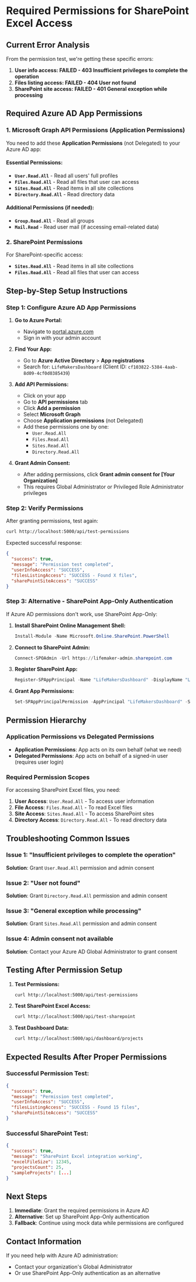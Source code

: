 # Required Permissions for SharePoint Excel Access

## Current Error Analysis

From the permission test, we're getting these specific errors:

1. **User info access: FAILED - 403 Insufficient privileges to complete the operation**
2. **Files listing access: FAILED - 404 User not found** 
3. **SharePoint site access: FAILED - 401 General exception while processing**

## Required Azure AD App Permissions

### 1. Microsoft Graph API Permissions (Application Permissions)

You need to add these **Application Permissions** (not Delegated) to your Azure AD app:

#### Essential Permissions:
- **`User.Read.All`** - Read all users' full profiles
- **`Files.Read.All`** - Read all files that user can access  
- **`Sites.Read.All`** - Read items in all site collections
- **`Directory.Read.All`** - Read directory data

#### Additional Permissions (if needed):
- **`Group.Read.All`** - Read all groups
- **`Mail.Read`** - Read user mail (if accessing email-related data)

### 2. SharePoint Permissions

For SharePoint-specific access:
- **`Sites.Read.All`** - Read items in all site collections
- **`Files.Read.All`** - Read all files that user can access

## Step-by-Step Setup Instructions

### Step 1: Configure Azure AD App Permissions

1. **Go to Azure Portal:**
   - Navigate to [portal.azure.com](https://portal.azure.com)
   - Sign in with your admin account

2. **Find Your App:**
   - Go to **Azure Active Directory** > **App registrations**
   - Search for: `LifeMakersDashboard` (Client ID: `cf103822-5384-4aab-8d09-4cf0d0385439`)

3. **Add API Permissions:**
   - Click on your app
   - Go to **API permissions** tab
   - Click **Add a permission**
   - Select **Microsoft Graph**
   - Choose **Application permissions** (not Delegated)
   - Add these permissions one by one:
     - `User.Read.All`
     - `Files.Read.All` 
     - `Sites.Read.All`
     - `Directory.Read.All`

4. **Grant Admin Consent:**
   - After adding permissions, click **Grant admin consent for [Your Organization]**
   - This requires Global Administrator or Privileged Role Administrator privileges

### Step 2: Verify Permissions

After granting permissions, test again:

```bash
curl http://localhost:5000/api/test-permissions
```

Expected successful response:
```json
{
  "success": true,
  "message": "Permission test completed",
  "userInfoAccess": "SUCCESS",
  "filesListingAccess": "SUCCESS - Found X files",
  "sharePointSiteAccess": "SUCCESS"
}
```

### Step 3: Alternative - SharePoint App-Only Authentication

If Azure AD permissions don't work, use SharePoint App-Only:

1. **Install SharePoint Online Management Shell:**
   ```powershell
   Install-Module -Name Microsoft.Online.SharePoint.PowerShell
   ```

2. **Connect to SharePoint Admin:**
   ```powershell
   Connect-SPOAdmin -Url https://lifemaker-admin.sharepoint.com
   ```

3. **Register SharePoint App:**
   ```powershell
   Register-SPAppPrincipal -Name "LifeMakersDashboard" -DisplayName "Life Makers Dashboard"
   ```

4. **Grant App Permissions:**
   ```powershell
   Set-SPAppPrincipalPermission -AppPrincipal "LifeMakersDashboard" -Site "https://lifemaker-my.sharepoint.com" -Right "FullControl"
   ```

## Permission Hierarchy

### Application Permissions vs Delegated Permissions

- **Application Permissions**: App acts on its own behalf (what we need)
- **Delegated Permissions**: App acts on behalf of a signed-in user (requires user login)

### Required Permission Scopes

For accessing SharePoint Excel files, you need:

1. **User Access**: `User.Read.All` - To access user information
2. **File Access**: `Files.Read.All` - To read Excel files
3. **Site Access**: `Sites.Read.All` - To access SharePoint sites
4. **Directory Access**: `Directory.Read.All` - To read directory data

## Troubleshooting Common Issues

### Issue 1: "Insufficient privileges to complete the operation"
**Solution**: Grant `User.Read.All` permission and admin consent

### Issue 2: "User not found" 
**Solution**: Grant `Directory.Read.All` permission and admin consent

### Issue 3: "General exception while processing"
**Solution**: Grant `Sites.Read.All` permission and admin consent

### Issue 4: Admin consent not available
**Solution**: Contact your Azure AD Global Administrator to grant consent

## Testing After Permission Setup

1. **Test Permissions:**
   ```bash
   curl http://localhost:5000/api/test-permissions
   ```

2. **Test SharePoint Excel Access:**
   ```bash
   curl http://localhost:5000/api/test-sharepoint
   ```

3. **Test Dashboard Data:**
   ```bash
   curl http://localhost:5000/api/dashboard/projects
   ```

## Expected Results After Proper Permissions

### Successful Permission Test:
```json
{
  "success": true,
  "message": "Permission test completed",
  "userInfoAccess": "SUCCESS",
  "filesListingAccess": "SUCCESS - Found 15 files",
  "sharePointSiteAccess": "SUCCESS"
}
```

### Successful SharePoint Test:
```json
{
  "success": true,
  "message": "SharePoint Excel integration working",
  "excelFileSize": 12345,
  "projectsCount": 25,
  "sampleProjects": [...]
}
```

## Next Steps

1. **Immediate**: Grant the required permissions in Azure AD
2. **Alternative**: Set up SharePoint App-Only authentication
3. **Fallback**: Continue using mock data while permissions are configured

## Contact Information

If you need help with Azure AD administration:
- Contact your organization's Global Administrator
- Or use SharePoint App-Only authentication as an alternative 